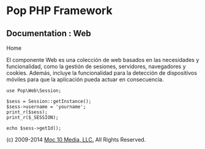 Pop PHP Framework
=================

Documentation : Web
-------------------

Home

El componente Web es una colección de web basados ​​en las necesidades y
funcionalidad, como la gestión de sesiones, servidores, navegadores y
cookies. Además, incluye la funcionalidad para la detección de
dispositivos móviles para que la aplicación pueda actuar en
consecuencia.

    use Pop\Web\Session;

    $sess = Session::getInstance();
    $sess->username = 'yourname';
    print_r($sess);
    print_r($_SESSION);

    echo $sess->getId();

\(c) 2009-2014 [Moc 10 Media, LLC.](http://www.moc10media.com) All
Rights Reserved.
